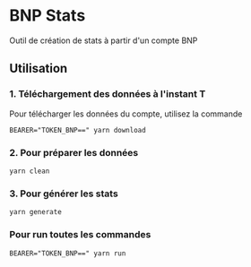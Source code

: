 # BNP Stats

Outil de création de stats à partir d'un compte BNP

## Utilisation

### 1. Téléchargement des données à l'instant T

Pour télécharger les données du compte, utilisez la commande

`BEARER="TOKEN_BNP==" yarn download`

### 2. Pour préparer les données

`yarn clean`

### 3. Pour générer les stats

`yarn generate`

### Pour run toutes les commandes

`BEARER="TOKEN_BNP==" yarn run`

